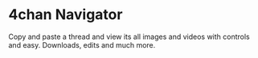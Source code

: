 # 4chan Navigator

Copy and paste a thread and view its all images and videos with
controls and easy. Downloads, edits and much more.
